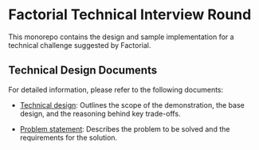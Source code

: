 # Factorial Technical Interview Round

This monorepo contains the design and sample implementation for a technical challenge suggested by
Factorial.

## Technical Design Documents

For detailed information, please refer to the following documents:

- [Technical design](./docs/technical_design.md):
  Outlines the scope of the demonstration, the base design, and the reasoning behind key trade-offs.

- [Problem statement](./docs/problem_statement.md):
  Describes the problem to be solved and the requirements for the solution.
